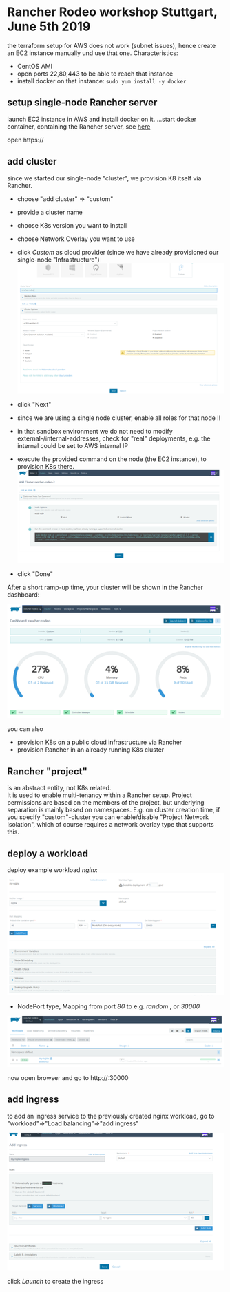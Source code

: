 # Rancher Rodeo workshop Stuttgart, June 5th 2019

the terraform setup for AWS does not work (subnet issues), hence create an EC2 instance manually und use that one. Characteristics:
* CentOS AMI
* open ports 22,80,443 to be able to reach that instance
* install docker on that instance: ```sudo yum install -y docker```


## setup single-node Rancher server
launch EC2 instance in AWS and install docker on it.
...start docker container, containing the Rancher server, see [here](./guide/deploying-rancher-server.md)

open https://<rancher-server-ip>

## add cluster
since we started our single-node "cluster", we provision K8 itself via Rancher.  
- choose "add cluster" => "custom"
- provide a cluster name  
- choose K8s version you want to install
- choose Network Overlay you want to use
- click _Custom_ as cloud provider (since we have already provisioned our single-node "Infrastructure")
![screenshot1](pics/create-cluster-1.png)
- click "Next"

- since we are using a single node cluster, enable all roles for that node !!
- in that sandbox environment we do not need to modify external-/internal-addresses, check for "real" deployments, e.g. the internal could be set to AWS internal IP
- execute the provided command on the node (the EC2 instance), to provision K8s there.
![screenshot2](pics/create-cluster-2.png)
- click "Done"


After a short ramp-up time, your cluster will be shown in the Rancher dashboard:

![rancher-dashboard](pics/rancher-dashboard.png)

you can also
* provision K8s on a public cloud infrastructure via Rancher
* provision Rancher in an already running K8s cluster

## Rancher "project"
is an abstract entity, not K8s related.  
It is used to enable multi-tenancy within a Rancher setup. Project permissions are based on the members of the project, but underlying separation is mainly based on namespaces. E.g. on cluster creation time, if you specify "custom"-cluster you can enable/disable "Project Network Isolation", which of course requires a network overlay type that supports this.

## deploy a workload
deploy example workload _nginx_  
![workload-nginx](pics/deploy-workload.png)

* NodePort type, Mapping from port *80* to e.g. _random_ , or _30000_

![workload-done](pics/deploy-workload-2.png)

now open browser and go to http://<your-instance-public-ip>:30000


## add ingress
to add an ingress service to the previously created nginx workload, go to "workload"=>"Load balancing"=>"add ingress"   

![nginx-ingress](pics/ingress-1.png)

click _Launch_ to create the ingress

